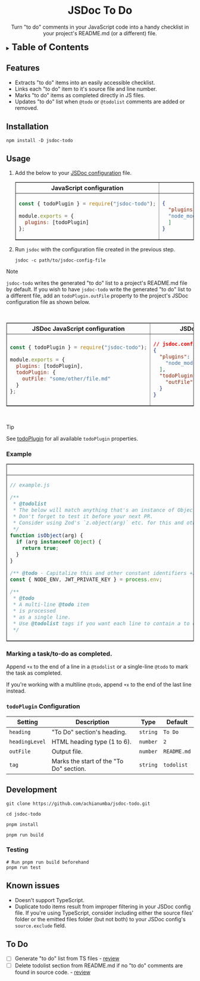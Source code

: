 <!-- markdownlint-disable -->

<div align="center">

# JSDoc To Do

Turn "to do" comments in your JavaScript code into a handy checklist in your project's README.md (or a different) file.

</div>

<details>
  <summary><strong style="font-size: 1.5rem">Table of Contents</strong></summary>

- [JSDoc To Do](#jsdoc-to-do)
  - [Features](#features)
  - [Installation](#installation)
  - [Usage](#usage)
    - [Example](#example)
    - [Marking a task/to-do as completed.](#marking-a-taskto-do-as-completed)
    - [`todoPlugin` Configuration](#todoplugin-configuration)
  - [Development](#development)
    - [Testing](#testing)
  - [Known issues](#known-issues)
  - [To Do](#to-do)
</details>

## Features

- Extracts "to do" items into an easily accessible checklist.
- Links each "to do" item to it's source file and line number.
- Marks "to do" items as completed directly in JS files.
- Updates "to do" list when `@todo` or `@todolist` comments are added or removed.

## Installation

```shell
npm install -D jsdoc-todo
```

## Usage

1. Add the below to your [JSDoc configuration](https://jsdoc.app/about-configuring-jsdoc) file.
   
    <table border="1">
    <thead>
    <th>JavaScript configuration</th>
    <th>JSON configuration</th>
    </thead>
    <tbody>
    <tr>
    <td style="width: 50%;">

      ```javascript
      const { todoPlugin } = require("jsdoc-todo");
      
      module.exports = {
        plugins: [todoPlugin]
      };
      ```

    </td>

    <td style="width: 50%;">

      ```json
      {
        "plugins": [
        "node_modules/jsdoc-todo/jsdoc-todo.js"
        ]
      }
      ```

    </td>
    </tr>
    </tbody>
    </table>
2. Run `jsdoc` with the configuration file created in the previous step.
   
   ```shell
   jsdoc -c path/to/jsdoc-config-file
   ```

> [!NOTE]
`jsdoc-todo` writes the generated "to do" list to a project's README.md file by default. If you wish to have `jsdoc-todo` write the generated "to do" list to a different file, add an `todoPlugin.outFile` property to the project's JSDoc configuration file as shown below.

<br>

<table border="1">
<thead>
<th>JSDoc JavaScript configuration</th>
<th>JSDoc JSON configuration</th>
</thead>
<tbody>
<tr>
<td style="width: 50%;">

  ```javascript
  const { todoPlugin } = require("jsdoc-todo");
  
  module.exports = {
    plugins: [todoPlugin],
    todoPlugin: {
      outFile: "some/other/file.md"
    }
  };
  ```

</td>

<td style="width: 50%;">

  ```json
  // jsdoc.config.json
  {
    "plugins": [
      "node_modules/jsdoc-todo/jsdoc-todo.js"
    ],
    "todoPlugin": {
      "outFile": "some/other/file.md"
    }
  }
  ```

</td>
</tr>
</tbody>
</table>

<br>

> [!TIP]
> See [todoPlugin](#todoplugin-configuration) for all available `todoPlugin` properties.

### Example

<table border="1">
<thead>
<th>JSDoc comment</th>
<th>Output</th>
</thead>
<tbody>
<tr>
<td style="width: 50%;">

  ```javascript
  // example.js
  
  /**
   * @todolist
   * The below will match anything that's an instance of Object (i.e., Arrays, Maps etc.). Use `Object.prototype.toString.call(arg)` instead.
   * Don't forget to test it before your next PR.
   * Consider using Zod's `z.object(arg)` etc. for this and other validators/validations.
   */
  function isObject(arg) {
    if (arg instanceof Object) {
      return true;
    }
  }
  
  /** @todo - Capitalize this and other constant identifiers +x */
  const { NODE_ENV, JWT_PRIVATE_KEY } = process.env;
  
  /**
   * @todo
   * A multi-line @todo item
   * is processed
   * as a single line.
   * Use @todolist tags if you want each line to contain a to do item.
   */
  ```

</td>

<td style="width: 50%;">

  ```markdown
  <!-- @todolist
  DO NOT MANUALLY EDIT THIS TO DO LIST !!!
  THIS WHOLE SECTION, INCLUDING ITS HEADING IS AUTO-GENERATED BY `jsdoc-todo` plugin.
  ALL MANUAL CHANGES WILL BE OVERWRITTEN THE NEXT TIME jsdoc RUNS !!!!

  IF YOU MUST DIRECTLY/MANUALLY INCLUDE TO DO ITEMS IN THIS DOCUMENT,
  PLEASE ADD THEM DIRECTLY BELOW THE "@endtodolist" HTML COMMENT BELOW. -->

  ## To Do

  - [ ] The below will match anything that's an instance of Object (i.e., Arrays, Maps etc.). Use `Object.prototype.toString.call(arg)` instead.&nbsp;-&nbsp;[review](tests/jsdoc-todo.test.js#L101)
  - [ ] Don't forget to test it before your next PR.&nbsp;-&nbsp;[review](tests/jsdoc-todo.test.js#L102)
  - [ ] Consider using Zod's `z.object(arg)` etc. for this and other validators/validations.&nbsp;-&nbsp;[review](tests/jsdoc-todo.test.js#L103)
  - [x] - Capitalize this and other constant identifiers&nbsp;-&nbsp;[review](tests/jsdoc-todo.test.js#L111)

  <!-- @endtodolist -->
  ```

</td>
</tr>
</tbody>
</table>

### Marking a task/to-do as completed.

Append `+x` to the end of a line in a `@todolist` or a single-line `@todo` to mark the task as completed.

If you're working with a multiline `@todo`, append `+x` to the end of the last line instead.

### `todoPlugin` Configuration

| Setting        | Description                             | Type     | Default     |
| -------------- | --------------------------------------- | -------- | ----------- |
| `heading`      | "To Do" section's heading.              | `string` | `To Do`     |
| `headingLevel` | HTML heading type (1 to 6).             | `number` | `2`         |
| `outFile`      | Output file.                            | `number` | `README.md` |
| `tag`          | Marks the start of the "To Do" section. | `string` | `todolist`  |

## Development

```shell
git clone https://github.com/achianumba/jsdoc-todo.git

cd jsdoc-todo

pnpm install

pnpm run build
```

### Testing

```shell
# Run pnpm run build beforehand
pnpm run test
```

## Known issues

- Doesn't support TypeScript.
- Duplicate todo items result from improper filtering in your JSDoc config file. If you're using TypeScript, consider including either the source files' folder or the emitted files folder (but not both) to your JSDoc config's `source.exclude` field.

<!-- @actualToDolist
DO NOT MANUALLY EDIT THIS TO DO LIST !!!
THIS WHOLE SECTION, INCLUDING ITS HEADING IS AUTO-GENERATED BY `jsdoc-todo` plugin.
ALL MANUAL CHANGES WILL BE OVERWRITTEN THE NEXT TIME jsdoc RUNS !!!!

IF YOU MUST DIRECTLY/MANUALLY INCLUDE TO DO ITEMS IN THIS DOCUMENT,
PLEASE ADD THEM DIRECTLY BELOW THE "@endactualToDolist" HTML COMMENT BELOW. -->

## To Do

- [ ] Generate "to do" list from TS files&nbsp;-&nbsp;[review](tests/jsdoc-todo.test.js#L95)
- [ ] Delete todolist section from README.md if no "to do" comments are found in source code.&nbsp;-&nbsp;[review](tests/jsdoc-todo.test.js#L96)

<!-- @endactualToDolist -->
